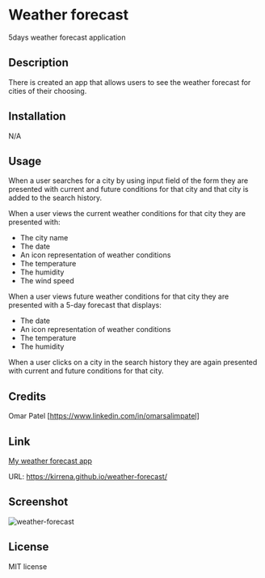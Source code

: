 # Weather forecast
5days weather forecast application

## Description
There is created an app that allows users to see the weather forecast for cities of their choosing.

## Installation
N/A

## Usage
When a user searches for a city by using input field of the form they are presented with current and future conditions for that city and that city is added to the search history.

When a user views the current weather conditions for that city they are presented with:

* The city name
* The date
* An icon representation of weather conditions
* The temperature
* The humidity
* The wind speed

When a user views future weather conditions for that city they are presented with a 5-day forecast that displays:

* The date
* An icon representation of weather conditions
* The temperature
* The humidity

When a user clicks on a city in the search history they are again presented with current and future conditions for that city.

## Credits
Omar Patel [https://www.linkedin.com/in/omarsalimpatel]

## Link
[My weather forecast app](https://kirrena.github.io/weather-forecast/)

URL: 
https://kirrena.github.io/weather-forecast/

## Screenshot
![weather-forecast](https://github.com/Kirrena/daily-planner/assets/74355186/a58ee9f6-fee0-466c-9f1c-fed34459861e)

## License
MIT license
